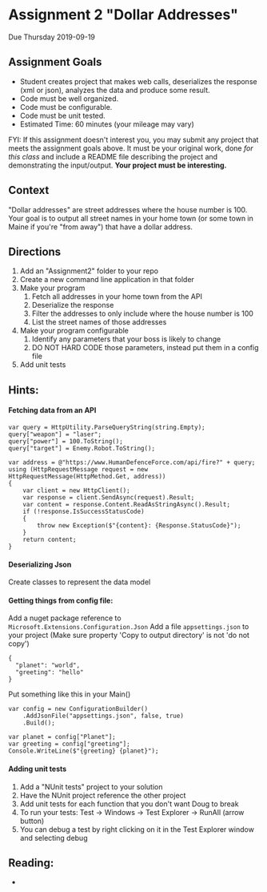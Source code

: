 # Assignment 2 "Dollar Addresses"
Due Thursday 2019-09-19

## Assignment Goals
* Student creates project that makes web calls, deserializes the response (xml or json), analyzes the data and produce some result.
* Code must be well organized.
* Code must be configurable.
* Code must be unit tested.
* Estimated Time: 60 minutes (your mileage may vary)

FYI: If this assignment doesn't interest you, you may submit any project that meets the assignment goals above. It must be your original work, done *for this class* and include a README file describing the project and demonstrating the input/output. **Your project must be interesting.**

## Context
"Dollar addresses" are street addresses where the house number is 100.
Your goal is to output all street names in your home town (or some town in Maine if you're "from away") that have a dollar address.

## Directions
1. Add an "Assignment2" folder to your repo
1. Create a new command line application in that folder
1. Make your program
   1. Fetch all addresses in your home town from the API
   1. Deserialize the response
   1. Filter the addresses to only include where the house number is 100
   1. List the street names of those addresses
1. Make your program configurable
   1. Identify any parameters that your boss is likely to change
   1. DO NOT HARD CODE those parameters, instead put them in a config file
1. Add unit tests

## Hints:

#### Fetching data from an API
```
var query = HttpUtility.ParseQueryString(string.Empty);
query["weapon"] = "laser";
query["power"] = 100.ToString();
query["target"] = Enemy.Robot.ToString();

var address = @"https://www.HumanDefenceForce.com/api/fire?" + query;
using (HttpRequestMessage request = new HttpRequestMessage(HttpMethod.Get, address))
{
    var client = new HttpClient();
    var response = client.SendAsync(request).Result;
    var content = response.Content.ReadAsStringAsync().Result;
    if (!response.IsSuccessStatusCode)
    {
        throw new Exception($"{content}: {Response.StatusCode}");
    }
    return content;
}
```

#### Deserializing Json
Create classes to represent the data model



#### Getting things from config file:
Add a nuget package reference to `Microsoft.Extensions.Configuration.Json`
Add a file `appsettings.json` to your project (Make sure property 'Copy to output directory' is not 'do not copy')
```
{
  "planet": "world",
  "greeting": "hello"
}
```
Put something like this in your Main()
```
var config = new ConfigurationBuilder()
	.AddJsonFile("appsettings.json", false, true)
	.Build();

var planet = config["Planet"];
var greeting = config["greeting"];
Console.WriteLine($"{greeting} {planet}");
```

#### Adding unit tests
1. Add a "NUnit tests" project to your solution
1. Have the NUnit project reference the other project
1. Add unit tests for each function that you don't want Doug to break
1. To run your tests: Test -> Windows -> Test Explorer -> RunAll (arrow button)
1. You can debug a test by right clicking on it in the Test Explorer window and selecting debug

## Reading:
* 